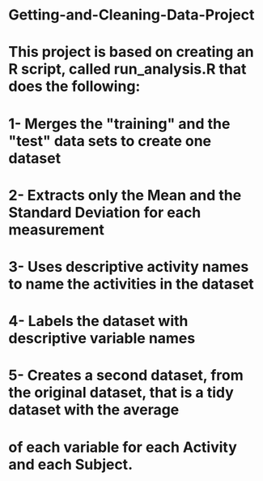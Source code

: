 # Getting-and-Cleaning-Data-Project
# This project is based on creating an R script, called run_analysis.R that does the following:
# 1- Merges the "training" and the "test" data sets to create one dataset
# 2- Extracts only the Mean and the Standard Deviation for each measurement
# 3- Uses descriptive activity names to name the activities in the dataset 
# 4- Labels the dataset with descriptive variable names
# 5- Creates a second dataset, from the original dataset, that is a tidy dataset with the average 
#    of each variable for each Activity and each Subject.
